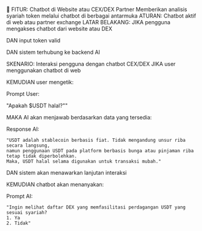 🤖 FITUR: Chatbot di Website atau CEX/DEX Partner
Memberikan analisis syariah token melalui chatbot di berbagai antarmuka
ATURAN: Chatbot aktif di web atau partner exchange
LATAR BELAKANG:
JIKA pengguna mengakses chatbot dari website atau DEX

DAN input token valid

DAN sistem terhubung ke backend AI

SKENARIO: Interaksi pengguna dengan chatbot CEX/DEX
JIKA user menggunakan chatbot di web

KEMUDIAN user mengetik:

Prompt User:

"Apakah $USDT halal?""

MAKA AI akan menjawab berdasarkan data yang tersedia:

Response AI:

    "USDT adalah stablecoin berbasis fiat. Tidak mengandung unsur riba secara langsung,
    namun penggunaan USDT pada platform berbasis bunga atau pinjaman riba tetap tidak diperbolehkan.
    Maka, USDT halal selama digunakan untuk transaksi mubah."

DAN sistem akan menawarkan lanjutan interaksi

KEMUDIAN chatbot akan menanyakan:

Prompt AI:

    "Ingin melihat daftar DEX yang memfasilitasi perdagangan USDT yang sesuai syariah?
    1. Ya
    2. Tidak"

